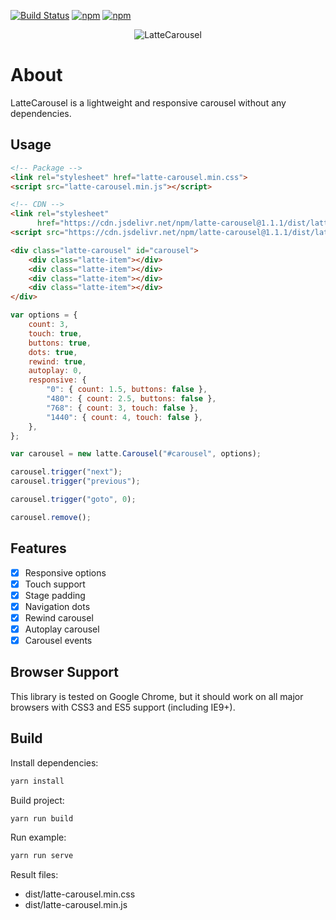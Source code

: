 [![Build Status](https://travis-ci.com/latte-carousel/latte-carousel.svg?branch=master)](https://travis-ci.com/latte-carousel/latte-carousel)
[![npm](https://img.shields.io/npm/v/latte-carousel.svg)](https://npmjs.com/package/latte-carousel)
[![npm](https://img.shields.io/npm/l/latte-carousel.svg)](https://github.com/latte-carousel/latte-carousel/blob/master/LICENSE)

<p align="center">
    <img src="https://latte-carousel.github.io/img/colored_small.png" alt="LatteCarousel"/>
</p>

# About

LatteCarousel is a lightweight and responsive carousel without any dependencies.

## Usage

```html
<!-- Package -->
<link rel="stylesheet" href="latte-carousel.min.css">
<script src="latte-carousel.min.js"></script>

<!-- CDN -->
<link rel="stylesheet"
      href="https://cdn.jsdelivr.net/npm/latte-carousel@1.1.1/dist/latte-carousel.min.css">
<script src="https://cdn.jsdelivr.net/npm/latte-carousel@1.1.1/dist/latte-carousel.min.js"></script>
```

```html
<div class="latte-carousel" id="carousel">
    <div class="latte-item"></div>
    <div class="latte-item"></div>
    <div class="latte-item"></div>
    <div class="latte-item"></div>
</div>
```

```js
var options = {
    count: 3,
    touch: true,
    buttons: true,
    dots: true,
    rewind: true,
    autoplay: 0,
    responsive: {
        "0": { count: 1.5, buttons: false },
        "480": { count: 2.5, buttons: false },
        "768": { count: 3, touch: false },
        "1440": { count: 4, touch: false },
    },
};

var carousel = new latte.Carousel("#carousel", options);

carousel.trigger("next");
carousel.trigger("previous");

carousel.trigger("goto", 0);

carousel.remove();
```

## Features

-   [x] Responsive options
-   [x] Touch support
-   [x] Stage padding
-   [x] Navigation dots
-   [x] Rewind carousel
-   [x] Autoplay carousel
-   [x] Carousel events

## Browser Support

This library is tested on Google Chrome, but it should work on all major browsers with CSS3 and ES5 support (including IE9+).

## Build

Install dependencies:

```sh
yarn install
```

Build project:

```sh
yarn run build
```

Run example:

```sh
yarn run serve
```

Result files:

-   dist/latte-carousel.min.css
-   dist/latte-carousel.min.js
